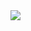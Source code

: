 <a href="https://github.com/anuraghazra/github-readme-stats">
  <img align="left" src="http://github-profile-summary-cards.vercel.app/api/cards/most-commit-language?username=yamada-michel27&theme=gruvbox" />
</a>
